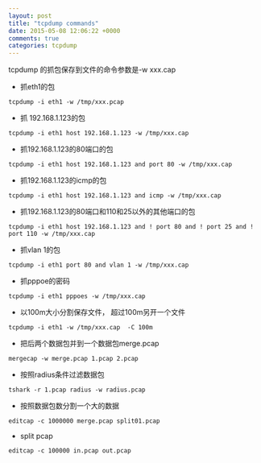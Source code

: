 ```yaml
---
layout: post
title: "tcpdump commands"
date: 2015-05-08 12:06:22 +0000
comments: true
categories: tcpdump
---
```


tcpdump 的抓包保存到文件的命令参数是-w xxx.cap

* 抓eth1的包
```
tcpdump -i eth1 -w /tmp/xxx.pcap
```

* 抓 192.168.1.123的包
```
tcpdump -i eth1 host 192.168.1.123 -w /tmp/xxx.cap
```

* 抓192.168.1.123的80端口的包
```
tcpdump -i eth1 host 192.168.1.123 and port 80 -w /tmp/xxx.cap
```

* 抓192.168.1.123的icmp的包
```
tcpdump -i eth1 host 192.168.1.123 and icmp -w /tmp/xxx.cap
```

* 抓192.168.1.123的80端口和110和25以外的其他端口的包
```
tcpdump -i eth1 host 192.168.1.123 and ! port 80 and ! port 25 and ! port 110 -w /tmp/xxx.cap
```

* 抓vlan 1的包
```
tcpdump -i eth1 port 80 and vlan 1 -w /tmp/xxx.cap
```

* 抓pppoe的密码
```
tcpdump -i eth1 pppoes -w /tmp/xxx.cap
```

* 以100m大小分割保存文件， 超过100m另开一个文件
```
tcpdump -i eth1 -w /tmp/xxx.cap  -C 100m
```

* 把后两个数据包并到一个数据包merge.pcap
```
mergecap -w merge.pcap 1.pcap 2.pcap
```

* 按照radius条件过滤数据包
```
tshark -r 1.pcap radius -w radius.pcap
```

* 按照数据包数分割一个大的数据
```
editcap -c 1000000 merge.pcap split01.pcap
```

* split pcap
```
editcap -c 100000 in.pcap out.pcap
```